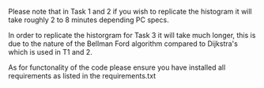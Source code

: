 Please note that in Task 1 and 2 if you wish to replicate the histogram it will take roughly 2 to 8 minutes depending PC specs.

In order to replicate the historgram for Task 3 it will take much longer, this is due to the nature of the Bellman Ford algorithm compared to Dijkstra's which is used in T1 and 2.

As for functonality of the code please ensure you have installed all requirements as listed in the requirements.txt